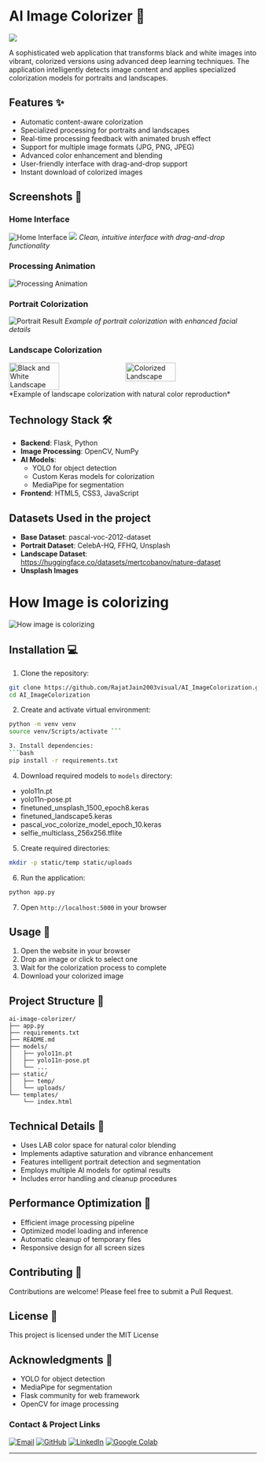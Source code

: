 # AI Image Colorizer 🎨

![](static/assets/Sequence_01.gif)

A sophisticated web application that transforms black and white images into vibrant, colorized versions using advanced deep learning techniques. The application intelligently detects image content and applies specialized colorization models for portraits and landscapes.

## Features ✨

- Automatic content-aware colorization
- Specialized processing for portraits and landscapes
- Real-time processing feedback with animated brush effect
- Support for multiple image formats (JPG, PNG, JPEG)
- Advanced color enhancement and blending
- User-friendly interface with drag-and-drop support
- Instant download of colorized images

## Screenshots 📸

### Home Interface
![Home Interface](static/assets/ss1.png)
![](static/assets/ss2.png)
*Clean, intuitive interface with drag-and-drop functionality*

### Processing Animation
![Processing Animation](static/assets/ss3.png)


### Portrait Colorization
![Portrait Result](static/assets/ss4.png)
*Example of portrait colorization with enhanced facial details*

### Landscape Colorization
<!-- ![Landscape Result](static\assets\ss4.png) -->

<div style="display: flex; gap: 10px;">
    <img src="static/assets/landscape_de.jpg" alt="Black and White Landscape" width="45%">
    <img src="static\assets\output (7).jpg" alt="Colorized Landscape" width="45%">
</div>
*Example of landscape colorization with natural color reproduction* 


## Technology Stack 🛠

- **Backend**: Flask, Python
- **Image Processing**: OpenCV, NumPy
- **AI Models**: 
  - YOLO for object detection
  - Custom Keras models for colorization
  - MediaPipe for segmentation
- **Frontend**: HTML5, CSS3, JavaScript

## Datasets Used in the project
- **Base Dataset**: pascal-voc-2012-dataset
- **Portrait Dataset**: CelebA-HQ, FFHQ, Unsplash
- **Landscape Dataset**: https://huggingface.co/datasets/mertcobanov/nature-dataset
- **Unsplash Images**

# How Image is colorizing
![How image is colorizing](static/assets/Model-Architecture.jpg)
 
## Installation 💻

1. Clone the repository:
```bash
git clone https://github.com/RajatJain2003visual/AI_ImageColorization.git
cd AI_ImageColorization
```

2. Create and activate virtual environment:
```bash
python -m venv venv
source venv/Scripts/activate ```

3. Install dependencies:
```bash
pip install -r requirements.txt
```

4. Download required models to `models` directory:
- yolo11n.pt
- yolo11n-pose.pt
- finetuned_unsplash_1500_epoch8.keras
- finetuned_landscape5.keras
- pascal_voc_colorize_model_epoch_10.keras
- selfie_multiclass_256x256.tflite

5. Create required directories:
```bash
mkdir -p static/temp static/uploads
```

6. Run the application:
```bash
python app.py
```

7. Open `http://localhost:5000` in your browser

## Usage 📝

1. Open the website in your browser
2. Drop an image or click to select one
3. Wait for the colorization process to complete
4. Download your colorized image

## Project Structure 📁

```
ai-image-colorizer/
├── app.py
├── requirements.txt
├── README.md
├── models/
│   ├── yolo11n.pt
│   ├── yolo11n-pose.pt
│   └── ...
├── static/
│   ├── temp/
│   └── uploads/
└── templates/
    └── index.html
```

## Technical Details 🔧

- Uses LAB color space for natural color blending
- Implements adaptive saturation and vibrance enhancement
- Features intelligent portrait detection and segmentation
- Employs multiple AI models for optimal results
- Includes error handling and cleanup procedures

## Performance Optimization 🚀

- Efficient image processing pipeline
- Optimized model loading and inference
- Automatic cleanup of temporary files
- Responsive design for all screen sizes

## Contributing 🤝

Contributions are welcome! Please feel free to submit a Pull Request.

## License 📄

This project is licensed under the MIT License

## Acknowledgments 🙏

- YOLO for object detection
- MediaPipe for segmentation
- Flask community for web framework
- OpenCV for image processing

### Contact & Project Links

[![Email](https://img.shields.io/badge/Email-D14836?style=for-the-badge&logo=gmail&logoColor=white)](mailto:rajatofficial5940@gmail.com)
[![GitHub](https://img.shields.io/badge/GitHub-100000?style=for-the-badge&logo=github&logoColor=white)](https://github.com/RajatJain2003visual/AI_ImageColorization)
[![LinkedIn](https://img.shields.io/badge/LinkedIn-0077B5?style=for-the-badge&logo=linkedin&logoColor=white)](https://www.linkedin.com/in/rajat-jain-29a04b236/)
[![Google Colab](https://colab.research.google.com/assets/colab-badge.svg)](https://colab.research.google.com/drive/1Jpgxu8jFPNYUSxVSQn2-XK3utF231r9d?usp=sharing)


---
